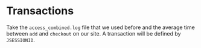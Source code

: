 # Transactions

Take the `access_combined.log` file that we used before
and the average time between `add` and `checkout` on our site.
A transaction will be defined by `JSESSIONID`.
